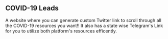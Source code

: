 ## COVID-19 Leads
A website where you can generate custom Twitter link to scroll through all the COVID-19 resources you want!! It also has a state wise Telegram's Link for you to utilize both platform's resources efficently.

